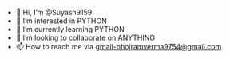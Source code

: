 - 👋 Hi, I’m @Suyash9159
- 👀 I’m interested in PYTHON
- 🌱 I’m currently learning PYTHON
- 💞️ I’m looking to collaborate on ANYTHING
- 📫 How to reach me via gmail-bhojramverma9754@gmail.com

<!---
Suyash9159/Suyash9159 is a ✨ special ✨ repository because its `README.md` (this file) appears on your GitHub profile.
You can click the Preview link to take a look at your changes.
--->
